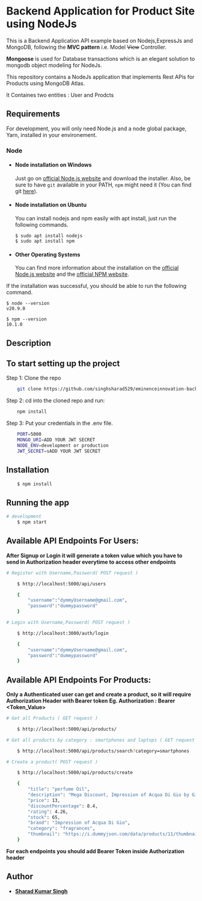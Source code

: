 # Backend Application for Product Site using NodeJs

This is a Backend Application API example based on Nodejs,ExpressJs and MongoDB, following the **MVC pattern** i.e. Model ~~View~~ Controller.

**Mongoose** is used for Database transactions which is an elegant solution to mongodb object modeling for NodeJs.

This repository contains a NodeJs application that implements Rest APis for Products using MongoDB Atlas.

It Containes two entities : User and Prodcts

## Requirements

For development, you will only need Node.js and a node global package, Yarn, installed in your environement.

### Node

- #### Node installation on Windows

  Just go on [official Node.js website](https://nodejs.org/) and download the installer.
  Also, be sure to have `git` available in your PATH, `npm` might need it (You can find git [here](https://git-scm.com/)).

- #### Node installation on Ubuntu

  You can install nodejs and npm easily with apt install, just run the following commands.

      $ sudo apt install nodejs
      $ sudo apt install npm

- #### Other Operating Systems
  You can find more information about the installation on the [official Node.js website](https://nodejs.org/) and the [official NPM website](https://npmjs.org/).

If the installation was successful, you should be able to run the following command.

    $ node --version
    v20.9.0

    $ npm --version
    10.1.0

## Description

## To start setting up the project

Step 1: Clone the repo

```bash
    git clone https://github.com/singhsharad529/eminenceinnovation-backend
```

Step 2: cd into the cloned repo and run:

```bash
    npm install
```

Step 3: Put your credentials in the .env file.

```bash
    PORT=5000
    MONGO_URI=ADD YOUR JWT SECRET
    NODE_ENV=development or production
    JWT_SECRET=sADD YOUR JWT SECRET
```

## Installation

```bash
    $ npm install

```

## Running the app

```bash
# development
    $ npm start

```

## Available API Endpoints For Users:

**After Signup or Login it will generate a token value which you have to send in Authorization header everytime to access other endpoints**

```bash
# Register with Username,Password( POST request )

    $ http://localhost:5000/api/users

    {
        "username":"dymmyUsername@gmail.com",
        "password":"dummypassword"
    }

# Login with Username,Password( POST request )

    $ http://localhost:3000/auth/login

    {
        "username":"dymmyUsername@gmail.com",
        "password":"dummypassword"
    }

```

## Available API Endpoints For Products:

**Only a Authenticated user can get and create a product, so it will require Authorization Header with Bearer token**
**Eg. Authorization : Bearer <Token_Value>**

```bash
# Get all Products ( GET request )

    $ http://localhost:5000/api/products/

# Get all products by category : smartphones and laptops ( GET request )

    $ http://localhost:5000/api/products/search?category=smartphones

# Create a product( POST request )

    $ http://localhost:5000/api/products/create

    {
        "title": "perfume Oil",
        "description": "Mega Discount, Impression of Acqua Di Gio by GiorgioArmani concentrated attar perfume Oil",
        "price": 13,
        "discountPercentage": 8.4,
        "rating": 4.26,
        "stock": 65,
        "brand": "Impression of Acqua Di Gio",
        "category": "fragrances",
        "thumbnail": "https://i.dummyjson.com/data/products/11/thumbnail.jpg"
    }

```

**For each endpoints you should add Bearer Token inside Authorization header**

## Author

- [**Sharad Kumar Singh**](https://singhsharad529.github.io/sharad-portfolio/)

```

```
